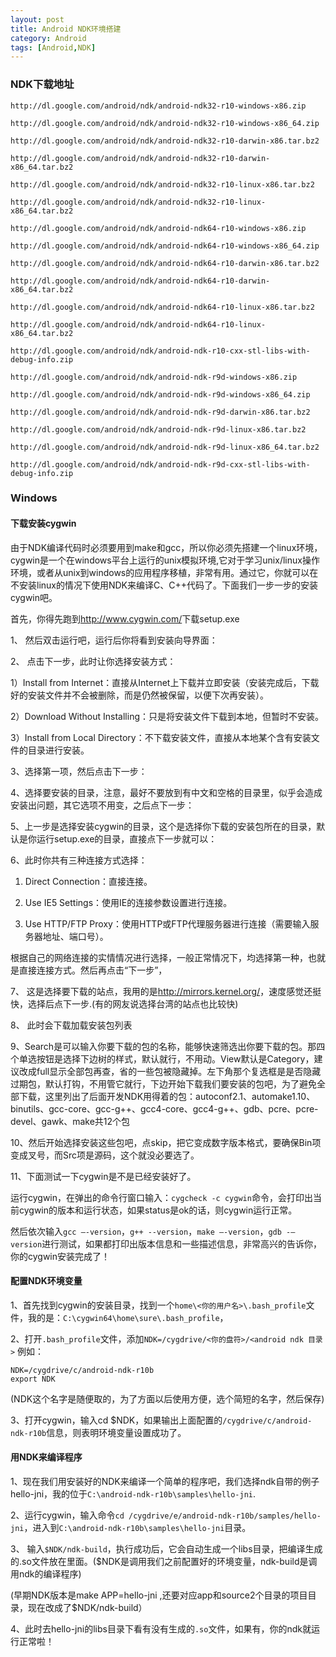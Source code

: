 ```yaml
---
layout: post
title: Android NDK环境搭建
category: Android
tags: [Android,NDK]
---
```


### NDK下载地址

    http://dl.google.com/android/ndk/android-ndk32-r10-windows-x86.zip
    
    http://dl.google.com/android/ndk/android-ndk32-r10-windows-x86_64.zip
    
    http://dl.google.com/android/ndk/android-ndk32-r10-darwin-x86.tar.bz2
    
    http://dl.google.com/android/ndk/android-ndk32-r10-darwin-x86_64.tar.bz2
    
    http://dl.google.com/android/ndk/android-ndk32-r10-linux-x86.tar.bz2
    
    http://dl.google.com/android/ndk/android-ndk32-r10-linux-x86_64.tar.bz2
    
    http://dl.google.com/android/ndk/android-ndk64-r10-windows-x86.zip
    
    http://dl.google.com/android/ndk/android-ndk64-r10-windows-x86_64.zip
    
    http://dl.google.com/android/ndk/android-ndk64-r10-darwin-x86.tar.bz2
    
    http://dl.google.com/android/ndk/android-ndk64-r10-darwin-x86_64.tar.bz2
    
    http://dl.google.com/android/ndk/android-ndk64-r10-linux-x86.tar.bz2
    
    http://dl.google.com/android/ndk/android-ndk64-r10-linux-x86_64.tar.bz2
    
    http://dl.google.com/android/ndk/android-ndk-r10-cxx-stl-libs-with-debug-info.zip
    
    http://dl.google.com/android/ndk/android-ndk-r9d-windows-x86.zip
    
    http://dl.google.com/android/ndk/android-ndk-r9d-windows-x86_64.zip
    
    http://dl.google.com/android/ndk/android-ndk-r9d-darwin-x86.tar.bz2
    
    http://dl.google.com/android/ndk/android-ndk-r9d-linux-x86.tar.bz2
    
    http://dl.google.com/android/ndk/android-ndk-r9d-linux-x86_64.tar.bz2
    
    http://dl.google.com/android/ndk/android-ndk-r9d-cxx-stl-libs-with-debug-info.zip


### Windows

#### 下载安装cygwin

由于NDK编译代码时必须要用到make和gcc，所以你必须先搭建一个linux环境，cygwin是一个在windows平台上运行的unix模拟环境,它对于学习unix/linux操作环境，或者从unix到windows的应用程序移植，非常有用。通过它，你就可以在不安装linux的情况下使用NDK来编译C、C++代码了。下面我们一步一步的安装cygwin吧。 

首先，你得先跑到<http://www.cygwin.com/>下载setup.exe

1、 然后双击运行吧，运行后你将看到安装向导界面：

2、 点击下一步，此时让你选择安装方式：

 1）Install from Internet：直接从Internet上下载并立即安装（安装完成后，下载好的安装文件并不会被删除，而是仍然被保留，以便下次再安装）。

 2）Download Without Installing：只是将安装文件下载到本地，但暂时不安装。

 3）Install from Local Directory：不下载安装文件，直接从本地某个含有安装文件的目录进行安装。

3、选择第一项，然后点击下一步：

4、选择要安装的目录，注意，最好不要放到有中文和空格的目录里，似乎会造成安装出问题，其它选项不用变，之后点下一步：

5、上一步是选择安装cygwin的目录，这个是选择你下载的安装包所在的目录，默认是你运行setup.exe的目录，直接点下一步就可以：

6、此时你共有三种连接方式选择：

 1) Direct Connection：直接连接。

 2) Use IE5 Settings：使用IE的连接参数设置进行连接。

 3) Use HTTP/FTP Proxy：使用HTTP或FTP代理服务器进行连接（需要输入服务器地址、端口号）。

根据自己的网络连接的实情情况进行选择，一般正常情况下，均选择第一种，也就是直接连接方式。然后再点击“下一步”，

7、 这是选择要下载的站点，我用的是<http://mirrors.kernel.org/>，速度感觉还挺快，选择后点下一步.(有的网友说选择台湾的站点也比较快)

8、 此时会下载加载安装包列表

9、Search是可以输入你要下载的包的名称，能够快速筛选出你要下载的包。那四个单选按钮是选择下边树的样式，默认就行，不用动。View默认是Category，建议改成full显示全部包再查，省的一些包被隐藏掉。左下角那个复选框是是否隐藏过期包，默认打钩，不用管它就行，下边开始下载我们要安装的包吧，为了避免全部下载，这里列出了后面开发NDK用得着的包：autoconf2.1、automake1.10、binutils、gcc-core、gcc-g++、gcc4-core、gcc4-g++、gdb、pcre、pcre-devel、gawk、make共12个包

10、然后开始选择安装这些包吧，点skip，把它变成数字版本格式，要确保Bin项变成叉号，而Src项是源码，这个就没必要选了。

11、下面测试一下cygwin是不是已经安装好了。

运行cygwin，在弹出的命令行窗口输入：`cygcheck -c cygwin`命令，会打印出当前cygwin的版本和运行状态，如果status是ok的话，则cygwin运行正常。


然后依次输入`gcc –-version`，`g++ --version`，`make –-version`，`gdb -–version`进行测试，如果都打印出版本信息和一些描述信息，非常高兴的告诉你，你的cygwin安装完成了！
         
#### 配置NDK环境变量


1、首先找到cygwin的安装目录，找到一个`home\<你的用户名>\.bash_profile`文件，我的是：`C:\cygwin64\home\sure\.bash_profile`，

2、打开`.bash_profile`文件，添加`NDK=/cygdrive/<你的盘符>/<android ndk 目录>` 例如：

    NDK=/cygdrive/c/android-ndk-r10b
    export NDK


(NDK这个名字是随便取的，为了方面以后使用方便，选个简短的名字，然后保存)

3、打开cygwin，输入cd $NDK，如果输出上面配置的`/cygdrive/c/android-ndk-r10b`信息，则表明环境变量设置成功了。

#### 用NDK来编译程序


1、现在我们用安装好的NDK来编译一个简单的程序吧，我们选择ndk自带的例子hello-jni，我的位于`C:\android-ndk-r10b\samples\hello-jni`.


2、运行cygwin，输入命令`cd /cygdrive/e/android-ndk-r10b/samples/hello-jni`，进入到`C:\android-ndk-r10b\samples\hello-jni`目录。


3、 输入`$NDK/ndk-build`，执行成功后，它会自动生成一个libs目录，把编译生成的.so文件放在里面。($NDK是调用我们之前配置好的环境变量，ndk-build是调用ndk的编译程序)


(早期NDK版本是make APP=hello-jni ,还要对应app和source2个目录的项目目录，现在改成了$NDK/ndk-build）


4、此时去hello-jni的libs目录下看有没有生成的`.so`文件，如果有，你的ndk就运行正常啦！

